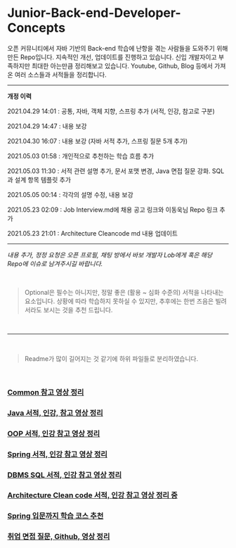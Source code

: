 # Junior-Back-end-Developer-Concepts
오픈 커뮤니티에서 자바 기반의 Back-end 학습에 난항을 겪는 사람들을 도와주기 위해 만든 Repo입니다. 지속적인 개선, 업데이트를 진행하고 있습니다. 신입 개발자이고 부족하지만 최대한 아는만큼 정리해보고 있습니다. Youtube, Github, Blog 등에서 가져온 여러 소스들과 서적들을 정리합니다.


---

**개정 이력**

2021.04.29 14:01 : 공통, 자바, 객체 지향, 스프링 추가 (서적, 인강, 참고로 구분)

2021.04.29 14:47 : 내용 보강

2021.04.30 16:07 : 내용 보강 (자바 서적 추가, 스프링 질문 5개 추가)

2021.05.03 01:58 : 개인적으로 추천하는 학습 흐름 추가

2021.05.03 11:30 : 서적 관련 설명 추가, 문서 포맷 변경, Java 면접 질문 강화. SQL 과 설계 항목 템플릿 추가 

2021.05.05 00:14 : 각각의 설명 수정, 내용 보강

2021.05.23 02:09 : Job Interview.md에 채용 공고 링크와 이동욱님 Repo 링크 추가

2021.05.23 21:01 : Architecture Cleancode md 내용 업데이트

---

*내용 추가, 정정 요청은 오픈 프로필, 채팅 방에서 바보 개발자 Lob에게 혹은 해당 Repo에 이슈로 남겨주시길 바랍니다.*

<br/>

> Optional은 필수는 아니지만, 정말 좋은 (활용 ~ 심화 수준의) 서적을 나타내는 요소입니다. 상황에 따라 학습하지 못하실 수 있지만, 추후에는 한번 즈음은 빌려서라도 보시는 것을 추천 드립니다.

<br/>

---

<br/>

> Readme가 많이 길어지는 것 같기에 하위 파일들로 분리하였습니다.

<br/>

### [Common 참고 영상 정리](Common.md)
### [Java 서적, 인강, 참고 영상 정리](Java.md)
### [OOP 서적, 인강 참고 영상 정리](OOP.md)
### [Spring 서적, 인강 참고 영상 정리](Spring.md)
### [DBMS SQL 서적, 인강 참고 영상 정리](DBMS%20SQL.md)
### [Architecture Clean code 서적, 인강 참고 영상 정리 중](Architecture%20Clean%20code.md)
### [Spring 입문까지 학습 코스 추천](Introduction%20To%20Spring.md)
### [취업 면접 질문, Github, 영상 정리](Job%20interview.md)


